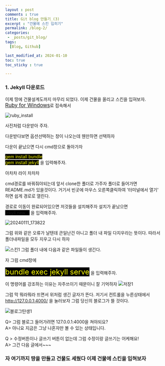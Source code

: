 ```yaml
---
layout : post
comments : true
title: Git blog 만들기_(3)
excerpt : "건물에 스킨 입히기"
permalink: /blog-2/
categories: 
 - _posts/git_blog/
tags:
  [Blog, Github]

last_modified_at: 2024-01-10
toc: true
toc_sticky : true

---
```


### 1. Jekyll 다운로드

이제 땅에 건물설계도까지 마무리 되었다. 이제 건물을 올리고 스킨을 입혀보자.<br>
<span style="font-size: larger;">[Ruby for Windows](https://rubyinstaller.org/downloads/)</span>로 접속해서 

![ruby_install](https://github.com/wanjinchoi/wanblog.github.io/assets/100115901/6fe7115a-eba2-4959-bf6a-4985daf17a32)

사진처럼 다운받아 주자.

다운받다보면 옵션선택하는 창이 나오는데 웬만하면 선택하자

다운이 끝났으면 다시 cmd창으로 돌아가자

<span style="background-color: black; color: yellow;">gem install bundle</span><br>
<span style="background-color: black; color: yellow;">gem install jekyll</span> 을 입력해주자.

아차차 라이 차차차

cmd경로를 바꿔줘야되는데 앞서 clone한 폴더로 가주자
폴더로 들어가면 README.md가 있을것이다. 거기서 빈곳에 마우스 오른쪽클릭하여 '터미널에서 열기' 하면
쉽게 경로로 열린다.

경로로 이동이 완료되어있으면 저것들을 설치해주자
설치가 끝났으면<br>
<span style="background-color: black;">jekyll new ./</span> 을 입력해주자.

![20240111_173822](https://github.com/wanjinchoi/wanblog.github.io/assets/100115901/e19d54f1-2647-47cb-b744-114336eed8c8)

그럼 위와 같은 오류가 날텐데 큰일난건 아니고 폴더 내 파일 다지우라는 뜻이다.
따라서 폴더내파일을 모두 지우고 다시 하자

![스킨1](https://github.com/wanjinchoi/wanblog.github.io/assets/100115901/e794221c-f6dc-4b32-b295-98408493bdd4)
그럼 폴더 내에 다음과 같은 파일들이 생긴다.

자 그럼 cmd창에


<span style="background-color: black; color:yellow; font-size: x-large" >bundle exec jekyll serve</span> 을 입력해주자.

이 명령어를 강조하는 이유는 자주쓰이기 때문이니 잘 기억하자
![저장1](https://github.com/wanjinchoi/wanblog.github.io/assets/100115901/75ac526b-a86e-4f41-8b9b-c7c14dbd6c4c)

그럼 막 뭐라뭐라 뜨면서 위처럼 생긴 글자가 뜬다.
저기서 컨트롤을 누른상태에서 http://127.0.0.1:4000/ 을 눌러보자
그럼 당신의 블로그가 뜰 것이다.

![블로그탄생1](https://github.com/wanjinchoi/wanblog.github.io/assets/100115901/9789fb1f-85bd-436a-9aec-6afe55b5f73c)

Q> 그럼 블로그 들어가려면 127.0.0.1:4000을 쳐야되요? <br>
A> 아니요 지금은 그냥 나혼자만 볼 수 있는 상태입니다.

Q > 수정버튼이나 글쓰기 버튼이 없는데 그럼 수정이랑 글쓰기는 어케해요!<br>
A> 그건 다음 글에서~~~


<h3>자 여기까지 땅을 만들고 건물도 세웠다 이제 건물에 스킨을 입혀보자</h3>